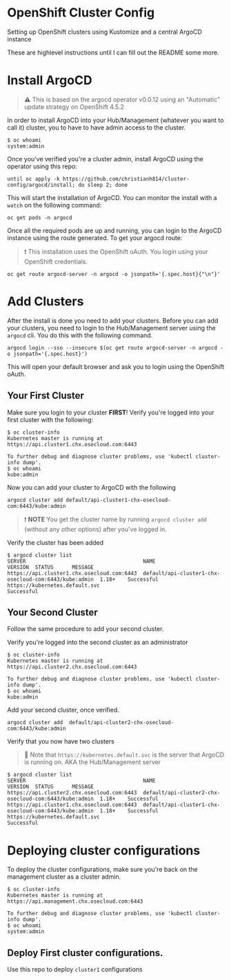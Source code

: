 # OpenShift Cluster Config
Setting up OpenShift clusters using Kustomize and a central ArgoCD instance

These are highlevel instructions until I can fill out the README some more.

# Install ArgoCD

> :warning: This is based on the argocd operator v0.0.12 using an "Automatic" update strategy on OpenShift 4.5.2

In order to install ArgoCD into your Hub/Management (whatever you want to call it) cluster, you to have to have admin access to the cluster.

```shell
$ oc whoami
system:admin
```

Once you've verified you're a cluster admin, install ArgoCD using the operator using this repo:

```
until oc apply -k https://github.com/christianh814/cluster-config/argocd/install; do sleep 2; done
```

This will start the installation of ArgoCD. You can monitor the install with a `watch` on the following command:

```
oc get pods -n argocd
```

Once all the required pods are up and running, you can login to the ArgoCD instance using the route generated. To get your argocd route:

> :heavy_exclamation_mark: This installation uses the OpenShift oAuth. You login using your OpenShift credentials.

```
oc get route argocd-server -n argocd -o jsonpath='{.spec.host}{"\n"}'
```

# Add Clusters

After the install is done you need to add your clusters. Before you can add your clusters, you need to login to the Hub/Management server using the `argocd` cli. You do this with the following command.

```
argocd login --sso --insecure $(oc get route argocd-server -n argocd -o jsonpath='{.spec.host}')
```

This will open your default browser and ask you to login using the OpenShift oAuth.

## Your First Cluster

Make sure you login to your cluster **FIRST**! Verify you're logged into your first cluster with the following:

```shell
$ oc cluster-info 
Kubernetes master is running at https://api.cluster1.chx.osecloud.com:6443

To further debug and diagnose cluster problems, use 'kubectl cluster-info dump'.
$ oc whoami
kube:admin
```

Now you can add your cluster to ArgoCD with the following

```
argocd cluster add default/api-cluster1-chx-osecloud-com:6443/kube:admin
```

> :heavy_exclamation_mark: **NOTE** You get the cluster name by running `argocd cluster add` (without any other options) after you've logged in.

Verify the cluster has been added

```shell
$ argocd cluster list 
SERVER                                      NAME                                                   VERSION  STATUS      MESSAGE
https://api.cluster1.chx.osecloud.com:6443  default/api-cluster1-chx-osecloud-com:6443/kube:admin  1.18+    Successful  
https://kubernetes.default.svc                                                                              Successful 
```
## Your Second Cluster

Follow the same procedure to add your second cluster.

Verify you're logged into the second cluster as an administrator

```shell
$ oc cluster-info 
Kubernetes master is running at https://api.cluster2.chx.osecloud.com:6443

To further debug and diagnose cluster problems, use 'kubectl cluster-info dump'.
$ oc whoami
kube:admin
```

Add your second cluster, once verified.

```
argocd cluster add  default/api-cluster2-chx-osecloud-com:6443/kube:admin
```

Verify that you now have two clusters

> :rotating_light: Note that `https://kubernetes.default.svc` is the server that ArgoCD is running on. AKA the Hub/Management server

```shell
$ argocd cluster list
SERVER                                      NAME                                                   VERSION  STATUS      MESSAGE
https://api.cluster2.chx.osecloud.com:6443  default/api-cluster2-chx-osecloud-com:6443/kube:admin  1.18+    Successful  
https://api.cluster1.chx.osecloud.com:6443  default/api-cluster1-chx-osecloud-com:6443/kube:admin  1.18+    Successful  
https://kubernetes.default.svc                                                                              Successful
```

# Deploying cluster configurations

To deploy the cluster configurations, make sure you're back on the management cluster as a cluster admin.

```shell
$ oc cluster-info 
Kubernetes master is running at https://api.management.chx.osecloud.com:6443

To further debug and diagnose cluster problems, use 'kubectl cluster-info dump'.
$ oc whoami
system:admin
```

## Deploy First cluster configurations.

Use this repo to deploy `cluster1` configurations


